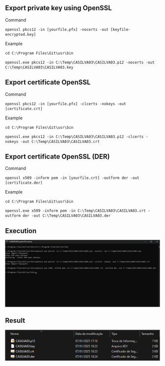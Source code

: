 ## Export private key using OpenSSL

Command

```console
openssl pkcs12 -in [yourfile.pfx] -nocerts -out [keyfile-encrypted.key]
```
  
Example

```console
cd C:\Program Files\Git\usr\bin
```
```console
openssl.exe pkcs12 -in C:\Temp\CASILVA03\CASILVA03.p12 -nocerts -out C:\Temp\CASILVA03\CASILVA03.key
```

## Export certificate OpenSSL

Command

```console
openssl pkcs12 -in [yourfile.pfx] -clcerts -nokeys -out [certificate.crt]
```
  
Example

```console
cd C:\Program Files\Git\usr\bin
```
```console
openssl.exe pkcs12 -in C:\Temp\CASILVA03\CASILVA03.p12 -clcerts -nokeys -out C:\Temp\CASILVA03\CASILVA03.crt
```

## Export certificate OpenSSL (DER)
Command

```console
openssl x509 -inform pem -in [yourfile.crt] -outform der -out [certificate.der]
```
  
Example

```console
cd C:\Program Files\Git\usr\bin
```
```console
openssl.exe x509 -inform pem -in C:\Temp\CASILVA03\CASILVA03.crt -outform der -out C:\Temp\CASILVA03\CASILVA03.der
```

## Execution
![Alt text](export_private_key_and_certificate_001.png "")

## Result
![Alt text](export_private_key_and_certificate_002.png "")